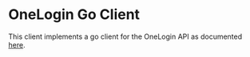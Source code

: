 # OneLogin Go Client

This client implements a go client for the OneLogin API as documented [here](https://developers.onelogin.com/api-docs/2/getting-started/dev-overview).
